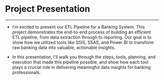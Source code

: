 # Project Presentation
---
+ I’m excited to present our ETL Pipeline for a Banking System. This project demonstrates the end-to-end process of building an efficient ETL pipeline, from data extraction through to reporting. Our goal is to show how we utilized tools like SSIS, SSAS, and Power BI to transform raw banking data into valuable, actionable insights.

+ In this presentation, I'll walk you through the steps, tools, planning, and execution that made this pipeline possible, and show how each tool plays a crucial role in delivering meaningful data insights for banking professionals.
